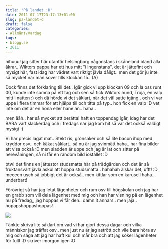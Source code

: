 ```yaml
---
title: "På landet :D"
date: 2011-07-17T23:17:13+01:00
slug: pa-landet-d
draft: false
categories:
- Allmänt/Vardag
tags:
- blogg.se
- 2011
---
```

hihuuu! jag sitter här utanför helsingborg någonstans i skåneland bland alla åkrar.. Wiktors pappa har ett hus mitt "i ingenstans", det är jättefint och mysigt här, fast idag har vädret vart riktigt jävla dåligt.. men det gör ju inte så mycket när man sover tills klockan 15.. (A)  
  
Dock finns det förklaring till det.. Igår gick vi upp klockan 09 och la oss runt 00, kunde inte somna på ett tag och sen så fick Wiktors hund, Troja, en valp mitt i natten :) och då hörde vi det såklart, när det väl satte igång.. och vi var uppe i flera timmar för att hjälpa till och titta på typ.. hon fick en valp :D vet inte om det är en hona eller hane än.. haha..  
  
  
men ååh.. har så mycket att berätta! haft en toppendag igår, idag har det BARA vart slackerdag och i fredags när jag kom hit så var det också väldigt mysigt :)  
  
  
Vi har precis lagat mat.. Stekt ris, grönsaker och så lite bacon ihop med kryddor osv.. och käkat såklart.. så nu är jag svinmätt haha.. har fina bilder att visa också :D men sladden är uppe och jag är lat och sitter på nerevåningen, så ni får en random bild iostället :D  
  
btw! det finns en jättestor studsmatta här på trädgården och det är så fruktansvärt jävla askul att hoppa studsmatta.. hahahah älskar det, ufft! :D meeeen usch så jobbigt det är också.. men kittlar som en karusell haha... underbart!  
  
Förövrigt så har jag letat lägenheter och rum osv till högskolan och jag har en grabb som vill dela lägenhet med mig och han har visning på en lägenhet nu på fredag,, jag hoppas vi får den.. damn it annars.. men jaja.. hopapshoppashoppas!  
  

![](/assets/images/blogg.se/91648_1134857061_157734905.jpg)

  
  
Tänkte skriva lite såklart om vad vi har gjort dessa dagar och vilka människor jag träffat osv.. men just nu är jag astrött och vile bara höra av mig och säga att jag har haft kul och mår bra och att jag söker lägenheter för fullt :D skriver imorgon igen :D